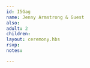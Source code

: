 ```yaml
---
id: I5Gag
name: Jenny Armstrong & Guest
also:
adult: 2
children:
layout: ceremony.hbs
rsvp:
notes:

---
```

